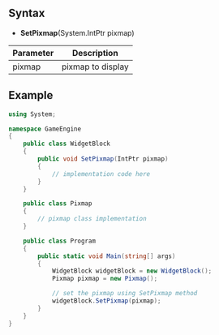 ## Syntax

- **SetPixmap**(System.IntPtr pixmap)

| Parameter | Description |
| --- | --- |
| pixmap | pixmap to display |

## Example

```csharp
using System;

namespace GameEngine
{
    public class WidgetBlock
    {
        public void SetPixmap(IntPtr pixmap)
        {
            // implementation code here
        }
    }

    public class Pixmap
    {
        // pixmap class implementation
    }

    public class Program
    {
        public static void Main(string[] args)
        {
            WidgetBlock widgetBlock = new WidgetBlock();
            Pixmap pixmap = new Pixmap();

            // set the pixmap using SetPixmap method
            widgetBlock.SetPixmap(pixmap);
        }
    }
}
```